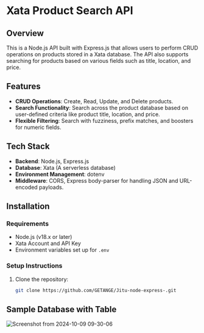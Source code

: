 # **Xata Product Search API**

## **Overview**

This is a Node.js API built with Express.js that allows users to perform CRUD operations on products stored in a Xata database. The API also supports searching for products based on various fields such as title, location, and price.

## **Features**

- **CRUD Operations**: Create, Read, Update, and Delete products.
- **Search Functionality**: Search across the product database based on user-defined criteria like product title, location, and price.
- **Flexible Filtering**: Search with fuzziness, prefix matches, and boosters for numeric fields.

## **Tech Stack**

- **Backend**: Node.js, Express.js
- **Database**: Xata (A serverless database)
- **Environment Management**: dotenv
- **Middleware**: CORS, Express body-parser for handling JSON and URL-encoded payloads.

## **Installation**

### **Requirements**

- Node.js (v18.x or later)
- Xata Account and API Key
- Environment variables set up for `.env`

### **Setup Instructions**

1. Clone the repository:
   ```bash
   git clone https://github.com/GETANGE/Jitu-node-express-.git

## **Sample Database with Table**

![Screenshot from 2024-10-09 09-30-06](https://github.com/user-attachments/assets/f85b346b-3619-439c-ad6f-27ce52016b1a)
